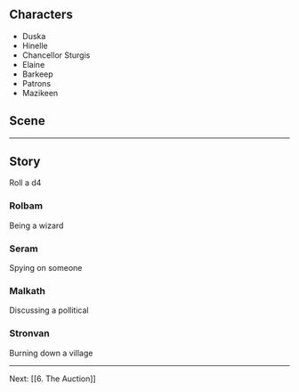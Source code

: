 ## Characters
- Duska
- Hinelle
- Chancellor Sturgis
- Elaine
- Barkeep
- Patrons
- Mazikeen

## Scene

---

## Story

Roll a d4

### Rolbam
Being a wizard

### Seram
Spying on someone

### Malkath
Discussing a pollitical

### Stronvan
Burning down a village

---
Next: [[6. The Auction]]